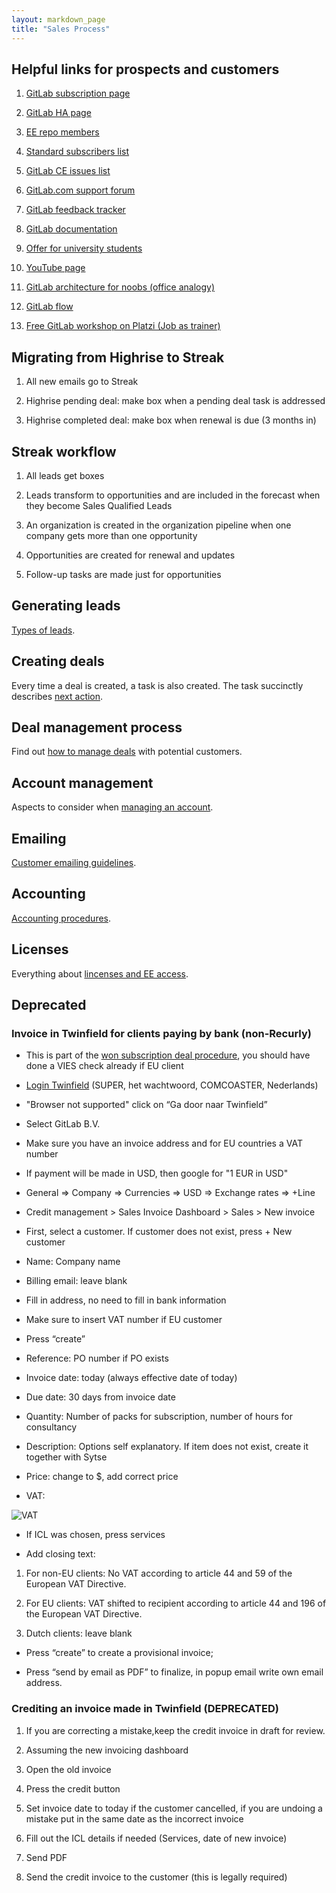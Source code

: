 ```yaml
---
layout: markdown_page
title: "Sales Process"
---
```

## Helpful links for prospects and customers

1. [GitLab subscription page](https://about.gitlab.com/subscription/)

1. [GitLab HA page](https://about.gitlab.com/high-availability/)

1. [EE repo members](https://gitlab.com/subscribers/gitlab-ee/team)

1. [Standard subscribers list](https://gitlab.com/groups/standard/members)

1. [GitLab CE issues list](https://gitlab.com/gitlab-org/gitlab-ce/issues)

1. [GitLab.com support forum](https://gitlab.com/gitlab-com/support-forum/issues)

1. [GitLab feedback tracker](http://feedback.gitlab.com/forums/176466-general)

1. [GitLab documentation](http://doc.gitlab.com/)

1. [Offer for university students](https://about.gitlab.com/2014/05/19/students-now-free/)

1. [YouTube page](https://www.youtube.com/channel/UCnMGQ8QHMAnVIsI3xJrihhg)

1. [GitLab architecture for noobs (office analogy)](https://dev.gitlab.org/gitlab/gitlabhq/blob/master/doc/development/architecture.md)

1. [GitLab flow](https://about.gitlab.com/2014/09/29/gitlab-flow/)

1. [Free GitLab workshop on Platzi (Job as trainer)](https://courses.platzi.com/courses/git-gitlab/)

## Migrating from Highrise to Streak

1. All new emails go to Streak

1. Highrise pending deal: make box when a pending deal task is addressed

1. Highrise completed deal: make box when renewal is due (3 months in)

## Streak workflow

1. All leads get boxes

1. Leads transform to opportunities and are included in the forecast when they become Sales Qualified Leads

1. An organization is created in the organization pipeline when one company gets more than one opportunity

1. Opportunities are created for renewal and updates

1. Follow-up tasks are made just for opportunities

## Generating leads

[Types of leads](handbook/sales_process/generating_leads).

## Creating deals

Every time a deal is created, a task is also created. The task succinctly describes [next action](handbook/sales_process/creating_deals).

## Deal management process

Find out [how to manage deals](handbook/sales_process/deal_management_process) with potential customers.

## Account management

Aspects to consider when [managing an account](handbook/sales_process/account_management).

## Emailing

[Customer emailing guidelines](handbook/sales_process/emailing).

## Accounting

[Accounting procedures](handbook/sales_process/accounting).

## Licenses

Everything about [lincenses and EE access](handbook/sales_process/licenses).

## Deprecated

### Invoice in Twinfield for clients paying by bank (non-Recurly)

* This is part of the [won subscription deal procedure](handbook/sales_process/deal_management_process#won-subscription-deal-procedure-invoicing), you should have done a VIES check already if EU client

* [Login Twinfield](https://login.twinfield.com/) (SUPER, het wachtwoord, COMCOASTER, Nederlands)

* "Browser not supported" click on “Ga door naar Twinfield”

* Select GitLab B.V.

* Make sure you have an invoice address and for EU countries a VAT number

* If payment will be made in USD, then google for "1 EUR in USD"

* General => Company => Currencies => USD => Exchange rates => +Line

* Credit management > Sales Invoice Dashboard > Sales > New invoice

* First, select a customer. If customer does not exist, press + New customer

* Name: Company name

* Billing email: leave blank

* Fill in address, no need to fill in bank information

* Make sure to insert VAT number if EU customer

* Press “create”

* Reference: PO number if PO exists

* Invoice date: today (always effective date of today)

* Due date: 30 days from invoice date

* Quantity: Number of packs for subscription, number of hours for consultancy

* Description: Options self explanatory. If item does not exist, create it together with Sytse

* Price: change to $, add correct price

* VAT:

![VAT](handbook/sales_process/images_sales_process/vat2_sales_process.png) 

* If ICL was chosen, press services

* Add closing text:

1. For non-EU clients: No VAT according to article 44 and 59 of the European VAT Directive.

1. For EU clients: VAT shifted to recipient according to article 44 and 196 of the European VAT Directive.

1. Dutch clients: leave blank

* Press “create” to create a provisional invoice;

* Press “send by email as PDF” to finalize, in popup email write own email address.

### Crediting an invoice made in Twinfield (DEPRECATED)

1. If you are correcting a mistake,keep the credit invoice in draft for review.

1. Assuming the new invoicing dashboard

1. Open the old invoice

1. Press the credit button

1. Set invoice date to today if the customer cancelled, if you are undoing a mistake put in the same date as the incorrect invoice

1. Fill out the ICL details if needed (Services, date of new invoice)

1. Send PDF

1. Send the credit invoice to the customer (this is legally required)
